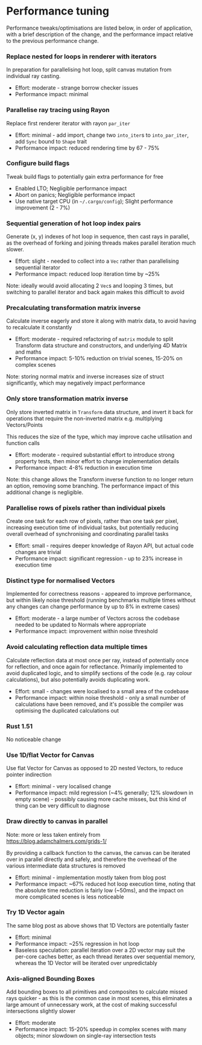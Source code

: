 # Performance tuning

Performance tweaks/optimisations are listed below, in order of application, with a brief description of the change, and the performance impact relative to the previous performance change.

### Replace nested for loops in renderer with iterators
In preparation for parallelising hot loop, split canvas mutation from individual ray casting.

- Effort: moderate - strange borrow checker issues
- Performance impact: minimal

### Parallelise ray tracing using Rayon
Replace first renderer iterator with rayon `par_iter`

- Effort: minimal - add import, change two `into_iter`s to `into_par_iter`, add `Sync` bound to `Shape` trait
- Performance impact: reduced rendering time by 67 - 75%

### Configure build flags
Tweak build flags to potentially gain extra performance for free

- Enabled LTO; Negligible performance impact
- Abort on panics; Negligible performance impact
- Use native target CPU (in `~/.cargo/config`); Slight performance improvement (2 - 7%)

### Sequential generation of hot loop index pairs
Generate (x, y) indexes of hot loop in sequence, then cast rays in parallel, as the overhead of forking and joining threads makes parallel iteration much slower.

- Effort: slight - needed to collect into a `Vec` rather than parallelising sequential iterator
- Performance impact: reduced loop iteration time by ~25%

Note: ideally would avoid allocating 2 `Vec`s and looping 3 times, but switching to parallel iterator and back again makes this difficult to avoid

### Precalculating transformation matrix inverse 
Calculate inverse eagerly and store it along with matrix data, to avoid having to recalculate it constantly

- Effort: moderate - required refactoring of `matrix` module to split Transform data structure and constructors, and underlying 4D Matrix and maths
- Performance impact: 5-10% reduction on trivial scenes, 15-20% on complex scenes

Note: storing normal matrix and inverse increases size of struct significantly, which may negatively impact performance

### Only store transformation matrix inverse
Only store inverted matrix in `Transform` data structure, and invert it back for operations that require the non-inverted matrix
e.g. multiplying Vectors/Points

This reduces the size of the type, which may improve cache utilisation and function calls

- Effort: moderate - required substantial effort to introduce strong property tests, then minor effort to change implementation details
- Performance impact: 4-8% reduction in execution time

Note: this change allows the Transform inverse function to no longer return an option, removing some branching. The performance impact of this additional change is negligible.

### Parallelise rows of pixels rather than individual pixels
Create one task for each row of pixels, rather than one task per pixel, 
increasing execution time of individual tasks, but potentially reducing overall overhead of synchronising and coordinating parallel tasks

- Effort: small - requires deeper knowledge of Rayon API, but actual code changes are trivial
- Performance impact: significant regression - up to 23% increase in execution time

### Distinct type for normalised Vectors
Implemented for correctness reasons - appeared to improve performance, but within likely noise threshold 
(running benchmarks multiple times without any changes can change performance by up to 8% in extreme cases)

- Effort: moderate - a large number of Vectors across the codebase needed to be updated to Normals where appropriate
- Performance impact: improvement within noise threshold

### Avoid calculating reflection data multiple times
Calculate reflection data at most once per ray, instead of potentially once for reflection, and once again for reflectance.
Primarily implemented to avoid duplicated logic, and to simplify sections of the code (e.g. ray colour calculations), but also potentially avoids duplicating work.

- Effort: small - changes were localised to a small area of the codebase
- Performance impact: within noise threshold - only a small number of calculations have been removed, and it's possible the compiler was optimising the duplicated calculations out

### Rust 1.51
No noticeable change

### Use 1D/flat Vector for Canvas
Use flat Vector for Canvas as opposed to 2D nested Vectors, to reduce pointer indirection

- Effort: minimal - very localised change
- Performance impact: mild regression (~4% generally; 12% slowdown in empty scene) - possibly causing more cache misses, but this kind of thing can be very difficult to diagnose

### Draw directly to canvas in parallel
Note: more or less taken entirely from https://blog.adamchalmers.com/grids-1/

By providing a callback function to the canvas, the canvas can be iterated over in parallel directly and safely,
and therefore the overhead of the various intermediate data structures is removed

- Effort: minimal - implementation mostly taken from blog post
- Performance impact: ~67% reduced hot loop execution time, noting that the absolute time reduction is fairly low (~50ms),
 and the impact on more complicated scenes is less noticeable
  
### Try 1D Vector again
The same blog post as above shows that 1D Vectors are potentially faster

- Effort: minimal
- Performance impact: ~25% regression in hot loop
- Baseless speculation: parallel iteration over a 2D vector may suit the per-core caches better, as each thread iterates over sequential memory,
whereas the 1D Vector will be iterated over unpredictably
  
### Axis-aligned Bounding Boxes
Add bounding boxes to all primitives and composites to calculate missed rays quicker - as this is the common case in most scenes, this eliminates a large amount of unnecessary work, 
at the cost of making successful intersections slightly slower

- Effort: moderate
- Performance impact: 15-20% speedup in complex scenes with many objects; minor slowdown on single-ray intersection tests